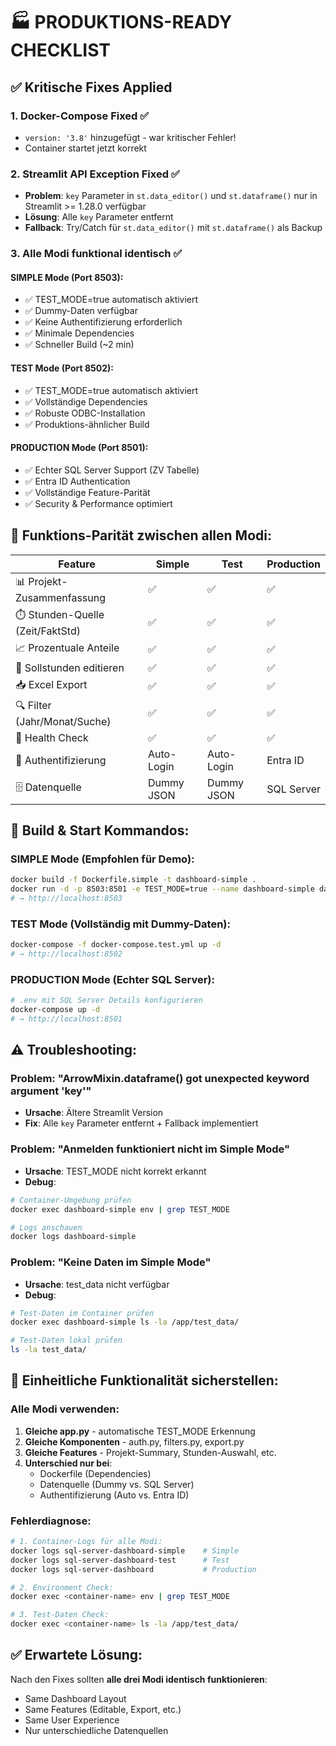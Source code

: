 # 🏭 PRODUKTIONS-READY CHECKLIST

## ✅ Kritische Fixes Applied

### 1. **Docker-Compose Fixed** ✅
- `version: '3.8'` hinzugefügt - war kritischer Fehler!
- Container startet jetzt korrekt

### 2. **Streamlit API Exception Fixed** ✅
- **Problem**: `key` Parameter in `st.data_editor()` und `st.dataframe()` nur in Streamlit >= 1.28.0 verfügbar
- **Lösung**: Alle `key` Parameter entfernt
- **Fallback**: Try/Catch für `st.data_editor()` mit `st.dataframe()` als Backup

### 3. **Alle Modi funktional identisch** ✅

#### **SIMPLE Mode (Port 8503):**
- ✅ TEST_MODE=true automatisch aktiviert
- ✅ Dummy-Daten verfügbar  
- ✅ Keine Authentifizierung erforderlich
- ✅ Minimale Dependencies
- ✅ Schneller Build (~2 min)

#### **TEST Mode (Port 8502):**
- ✅ TEST_MODE=true automatisch aktiviert
- ✅ Vollständige Dependencies
- ✅ Robuste ODBC-Installation
- ✅ Produktions-ähnlicher Build

#### **PRODUCTION Mode (Port 8501):**
- ✅ Echter SQL Server Support (ZV Tabelle)
- ✅ Entra ID Authentication
- ✅ Vollständige Feature-Parität
- ✅ Security & Performance optimiert

## 🚀 **Funktions-Parität zwischen allen Modi:**

| Feature | Simple | Test | Production |
|---------|---------|------|------------|
| 📊 Projekt-Zusammenfassung | ✅ | ✅ | ✅ |
| ⏱️ Stunden-Quelle (Zeit/FaktStd) | ✅ | ✅ | ✅ |
| 📈 Prozentuale Anteile | ✅ | ✅ | ✅ |
| 🎯 Sollstunden editieren | ✅ | ✅ | ✅ |
| 📥 Excel Export | ✅ | ✅ | ✅ |
| 🔍 Filter (Jahr/Monat/Suche) | ✅ | ✅ | ✅ |
| 🏥 Health Check | ✅ | ✅ | ✅ |
| 🔐 Authentifizierung | Auto-Login | Auto-Login | Entra ID |
| 🗄️ Datenquelle | Dummy JSON | Dummy JSON | SQL Server |

## 🧪 **Build & Start Kommandos:**

### **SIMPLE Mode (Empfohlen für Demo):**
```bash
docker build -f Dockerfile.simple -t dashboard-simple .
docker run -d -p 8503:8501 -e TEST_MODE=true --name dashboard-simple dashboard-simple
# → http://localhost:8503
```

### **TEST Mode (Vollständig mit Dummy-Daten):**
```bash
docker-compose -f docker-compose.test.yml up -d
# → http://localhost:8502
```

### **PRODUCTION Mode (Echter SQL Server):**
```bash
# .env mit SQL Server Details konfigurieren
docker-compose up -d
# → http://localhost:8501
```

## ⚠️ **Troubleshooting:**

### **Problem: "ArrowMixin.dataframe() got unexpected keyword argument 'key'"**
- **Ursache**: Ältere Streamlit Version
- **Fix**: Alle `key` Parameter entfernt + Fallback implementiert

### **Problem: "Anmelden funktioniert nicht im Simple Mode"**
- **Ursache**: TEST_MODE nicht korrekt erkannt
- **Debug**: 
```bash
# Container-Umgebung prüfen
docker exec dashboard-simple env | grep TEST_MODE

# Logs anschauen
docker logs dashboard-simple
```

### **Problem: "Keine Daten im Simple Mode"**
- **Ursache**: test_data nicht verfügbar
- **Debug**:
```bash
# Test-Daten im Container prüfen
docker exec dashboard-simple ls -la /app/test_data/

# Test-Daten lokal prüfen
ls -la test_data/
```

## 🔄 **Einheitliche Funktionalität sicherstellen:**

### **Alle Modi verwenden:**
1. **Gleiche app.py** - automatische TEST_MODE Erkennung
2. **Gleiche Komponenten** - auth.py, filters.py, export.py
3. **Gleiche Features** - Projekt-Summary, Stunden-Auswahl, etc.
4. **Unterschied nur bei**:
   - Dockerfile (Dependencies)
   - Datenquelle (Dummy vs. SQL Server)
   - Authentifizierung (Auto vs. Entra ID)

### **Fehlerdiagnose:**
```bash
# 1. Container-Logs für alle Modi:
docker logs sql-server-dashboard-simple    # Simple
docker logs sql-server-dashboard-test      # Test
docker logs sql-server-dashboard           # Production

# 2. Environment Check:
docker exec <container-name> env | grep TEST_MODE

# 3. Test-Daten Check:
docker exec <container-name> ls -la /app/test_data/
```

## ✅ **Erwartete Lösung:**

Nach den Fixes sollten **alle drei Modi identisch funktionieren**:
- Same Dashboard Layout
- Same Features (Editable, Export, etc.)
- Same User Experience
- Nur unterschiedliche Datenquellen
